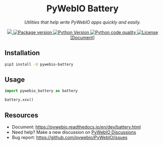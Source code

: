 <h1 align="center" name="pywebio-en">PyWebIO Battery</h1>
<p align="center">
    <em>Utilities that help write PyWebIO apps quickly and easily.</em>
</p>
<p align="center">
    <a href="https://codecov.io/gh/pywebio/pywebio-battery">
        <img src="https://codecov.io/gh/pywebio/pywebio-battery/branch/master/graph/badge.svg?token=mSKUYxL5d1"/>
    </a>
    <a href="https://pypi.org/project/pywebio-battery/">
        <img src="https://img.shields.io/pypi/v/pywebio-battery?colorB=brightgreen" alt="Package version">
    </a>
    <a href="https://pypi.org/project/pywebio-battery/">
        <img src="https://img.shields.io/badge/python->%3D%203.5.2-brightgreen" alt="Python Version">
    </a>
    <a href="https://lgtm.com/projects/g/pywebio/pywebio-battery/context:python">
        <img src="https://img.shields.io/lgtm/grade/python/github/pywebio/pywebio-battery.svg?colorB=brightgreen" alt="Python code quality">
    </a>
    <a href="https://github.com/pywebio/pywebio-battery/blob/master/LICENSE">
        <img src="https://img.shields.io/github/license/pywebio/pywebio-battery.svg" alt="License">
    </a>
    <br/>
    <a href="https://pywebio.readthedocs.io/en/dev/battery.html">[Document]</a>
</p>


## Installation

```bash
pip3 install -U pywebio-battery
```

## Usage

```python
import pywebio_battery as battery

battery.xxx()
```

## Resources
 
 - Document: https://pywebio.readthedocs.io/en/dev/battery.html
 - Need help? Make a new discussion on [PyWebIO Discussions](https://github.com/pywebio/PyWebIO/discussions)
 - Bug report: https://github.com/pywebio/PyWebIO/issues